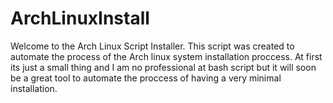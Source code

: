 # ArchLinuxInstall
Welcome to the Arch Linux Script Installer.
This script was created to automate the process of the Arch linux system installation proccess.
At first its just a small thing and I am no professional at bash script but it will soon be a
great tool to automate the proccess of having a very minimal installation.
